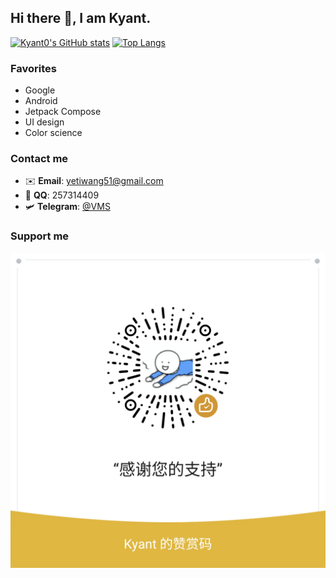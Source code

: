 ## Hi there 👋, I am Kyant.

[![Kyant0's GitHub stats](https://github-readme-stats.vercel.app/api?username=Kyant0)](https://github.com/Kyant0/github-readme-stats) 
[![Top Langs](https://github-readme-stats.vercel.app/api/top-langs/?username=Kyant0)](https://github.com/Kyant0/github-readme-stats) 

### Favorites

- Google
- Android
- Jetpack Compose
- UI design
- Color science

### Contact me

- ✉️ **Email**: yetiwang51@gmail.com
- 🐧 **QQ**: 257314409
- 🛩️ **Telegram**: [@VMS](https://t.me/vms23)

### Support me

![WeChat Reward QR code](mm_reward_qrcode_1676621271797.png)
